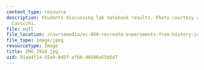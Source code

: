 ```yaml
---
content_type: resource
description: Students discussing lab notebook results. Photo courtesy of Dr. Elizabeth
  Cavicchi.
file: null
file_location: /coursemedia/ec-050-recreate-experiments-from-history-inform-the-future-from-the-past-galileo-january-iap-2010/91aa4f1455a90d5fafbb48596a55b5d7_IMG_3918.jpg
file_type: image/jpeg
resourcetype: Image
title: IMG_3918.jpg
uid: 91aa4f14-55a9-0d5f-afbb-48596a55b5d7
---
```

